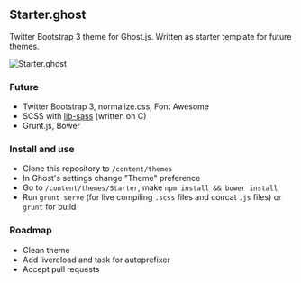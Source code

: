 ##  Starter.ghost
Twitter Bootstrap 3 theme for Ghost.js.
Written as starter template for future themes.

![Starter.ghost][1]

### Future

 - Twitter Bootstrap 3, normalize.css, Font Awesome
 - SCSS with [lib-sass][2] (written on C)
 - Grunt.js, Bower
 
### Install and use
 - Clone this repository to `/content/themes`
 - In Ghost's settings change "Theme" preference
 - Go to ``/content/themes/Starter``, make ``npm install && bower install``
 - Run ``grunt serve`` (for live compiling ``.scss`` files and concat ``.js`` files) or ``grunt`` for build
 
### Roadmap
 - Clean theme
 - Add livereload and task for autoprefixer
 - Accept pull requests

  [1]: http://gm4.in/i/fgl.png
  [2]: http://libsass.org/